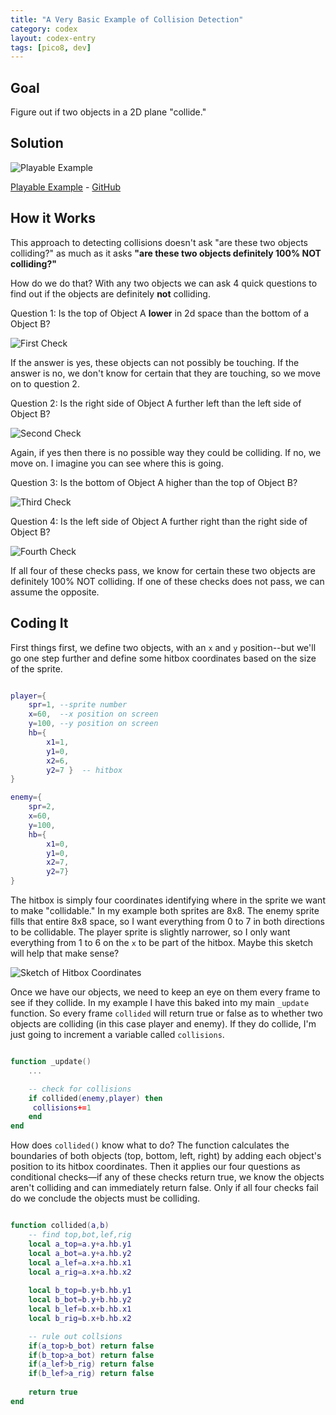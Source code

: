 ```yaml
---
title: "A Very Basic Example of Collision Detection"
category: codex
layout: codex-entry
tags: [pico8, dev]
---
```


## Goal

Figure out if two objects in a 2D plane "collide." 

## Solution

![Playable Example](/assets/p8/collision.png)

<a href="/assets/p8/collision.html">Playable Example</a> - [GitHub](https://github.com/pixelrip/p8-codex/blob/main/collision.p8)


## How it Works

This approach to detecting collisions doesn't ask "are these two objects colliding?" as much as it asks **"are these two objects definitely 100% NOT colliding?"**

How do we do that? With any two objects we can ask 4 quick questions to find out if the objects are definitely **not** colliding. 

Question 1: Is the top of Object A **lower** in 2d space than the bottom of a Object B? 

![First Check](/assets/img/collision-check-1.png)

If the answer is yes, these objects can not possibly be touching. If the answer is no, we don't know for certain that they are touching, so we move on to question 2. 

Question 2: Is the right side of Object A further left than the left side of Object B?

![Second Check](/assets/img/collision-check-2.png)

Again, if yes then there is no possible way they could be colliding. If no, we move on. I imagine you can see where this is going.

Question 3: Is the bottom of Object A higher than the top of Object B?

![Third Check](/assets/img/collision-check-3.png)

Question 4: Is the left side of Object A further right than the right side of Object B?

![Fourth Check](/assets/img/collision-check-4.png)

If all four of these checks pass, we know for certain these two objects are definitely 100% NOT colliding. If one of these checks does not pass, we can assume the opposite. 

## Coding It

First things first, we define two objects, with an `x` and `y` position--but we'll go one step further and define some hitbox coordinates based on the size of the sprite. 

```lua

player={
    spr=1, --sprite number
    x=60,  --x position on screen
    y=100, --y position on screen
    hb={
        x1=1,
        y1=0,
        x2=6,
        y2=7 }  -- hitbox
}

enemy={
    spr=2,
    x=60,
    y=100,
    hb={
        x1=0,
        y1=0,
        x2=7,
        y2=7}
}

```

The hitbox is simply four coordinates identifying where in the sprite we want to make "collidable." In my example both sprites are 8x8. The enemy sprite fills that entire 8x8 space, so I want everything from 0 to 7 in both directions to be collidable. The player sprite is slightly narrower, so I only want everything from 1 to 6 on the `x` to be part of the hitbox. Maybe this sketch will help that make sense?

![Sketch of Hitbox Coordinates](/assets/img/hitbox-example.png)

Once we have our objects, we need to keep an eye on them every frame to see if they collide. In my example I have this baked into my main `_update` function. So every frame `collided` will return true or false as to whether two objects are colliding (in this case player and enemy). If they do collide, I'm just going to increment a variable called `collisions`. 

```lua

function _update()
	...

	-- check for collisions
	if collided(enemy,player) then
	 collisions+=1
	end
end

```

How does `collided()` know what to do? The function calculates the boundaries of both objects (top, bottom, left, right) by adding each object's position to its hitbox coordinates. Then it applies our four questions as conditional checks—if any of these checks return true, we know the objects aren't colliding and can immediately return false. Only if all four checks fail do we conclude the objects must be colliding.

```lua 

function collided(a,b)
	-- find top,bot,lef,rig
	local a_top=a.y+a.hb.y1
	local a_bot=a.y+a.hb.y2
	local a_lef=a.x+a.hb.x1
	local a_rig=a.x+a.hb.x2
	
	local b_top=b.y+b.hb.y1
	local b_bot=b.y+b.hb.y2
	local b_lef=b.x+b.hb.x1
	local b_rig=b.x+b.hb.x2

	-- rule out collsions
    if(a_top>b_bot) return false
    if(b_top>a_bot) return false
	if(a_lef>b_rig) return false	
	if(b_lef>a_rig) return false
	
	return true
end

```
